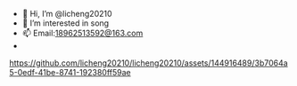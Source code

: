 - 👋 Hi, I’m @licheng20210
- 👀 I’m interested in song
- 📫 Email:18962513592@163.com
- 

https://github.com/licheng20210/licheng20210/assets/144916489/3b7064a5-0edf-41be-8741-192380ff59ae



<!---
licheng20210/licheng20210 is a ✨ special ✨ repository because its `README.md` (this file) appears on your GitHub profile.
You can click the Preview link to take a look at your changes.
--->
